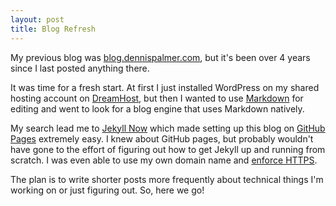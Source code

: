 ```yaml
---
layout: post
title: Blog Refresh
---
```


My previous blog was [blog.dennispalmer.com](http://blog.dennispalmer.com), but it's been over 4 years since I last posted anything there.

It was time for a fresh start. At first I just installed WordPress on my shared hosting account on [DreamHost](https://www.dreamhost.com/r.cgi?582831/promo/dreamsavings50/), but then I wanted to use [Markdown](https://github.com/adam-p/markdown-here/wiki/Markdown-Cheatsheet) for editing and went to look for a blog engine that uses Markdown natively.

My search lead me to [Jekyll Now](https://github.com/barryclark/jekyll-now) which made setting up this blog on [GitHub Pages](https://help.github.com/articles/what-is-github-pages/) extremely easy. I knew about GitHub pages, but probably wouldn't have gone to the effort of figuring out how to get Jekyll up and running from scratch. I was even able to use my own domain name and [enforce HTTPS](https://help.github.com/articles/securing-your-github-pages-site-with-https/).

The plan is to write shorter posts more frequently about technical things I'm working on or just figuring out. So, here we go!

